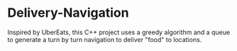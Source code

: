 # Delivery-Navigation
Inspired by UberEats, this C++ project uses a greedy algorithm and a queue to generate a turn by turn navigation to deliver "food" to locations.
